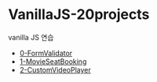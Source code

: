# VanillaJS-20projects
vanilla JS 연습

- [0-FormValidator](./0-FormValidator)
- [1-MovieSeatBooking](./1-MovieSeatBooking)
- [2-CustomVideoPlayer](./2-CustomVideoPlayer)
